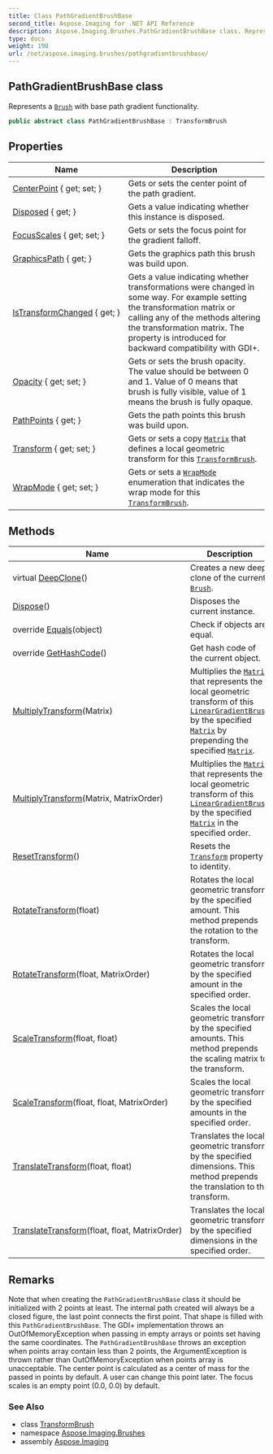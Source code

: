 ```yaml
---
title: Class PathGradientBrushBase
second_title: Aspose.Imaging for .NET API Reference
description: Aspose.Imaging.Brushes.PathGradientBrushBase class. Represents a Brush with base path gradient functionality
type: docs
weight: 190
url: /net/aspose.imaging.brushes/pathgradientbrushbase/
---
```

## PathGradientBrushBase class

Represents a [`Brush`](../../aspose.imaging/brush/) with base path gradient functionality.

```csharp
public abstract class PathGradientBrushBase : TransformBrush
```

## Properties

| Name | Description |
| --- | --- |
| [CenterPoint](../../aspose.imaging.brushes/pathgradientbrushbase/centerpoint/) { get; set; } | Gets or sets the center point of the path gradient. |
| [Disposed](../../aspose.imaging/disposableobject/disposed/) { get; } | Gets a value indicating whether this instance is disposed. |
| [FocusScales](../../aspose.imaging.brushes/pathgradientbrushbase/focusscales/) { get; set; } | Gets or sets the focus point for the gradient falloff. |
| [GraphicsPath](../../aspose.imaging.brushes/pathgradientbrushbase/graphicspath/) { get; } | Gets the graphics path this brush was build upon. |
| [IsTransformChanged](../../aspose.imaging.brushes/transformbrush/istransformchanged/) { get; } | Gets a value indicating whether transformations were changed in some way. For example setting the transformation matrix or calling any of the methods altering the transformation matrix. The property is introduced for backward compatibility with GDI+. |
| [Opacity](../../aspose.imaging/brush/opacity/) { get; set; } | Gets or sets the brush opacity. The value should be between 0 and 1. Value of 0 means that brush is fully visible, value of 1 means the brush is fully opaque. |
| [PathPoints](../../aspose.imaging.brushes/pathgradientbrushbase/pathpoints/) { get; } | Gets the path points this brush was build upon. |
| [Transform](../../aspose.imaging.brushes/transformbrush/transform/) { get; set; } | Gets or sets a copy [`Matrix`](../../aspose.imaging/matrix/) that defines a local geometric transform for this [`TransformBrush`](../transformbrush/). |
| [WrapMode](../../aspose.imaging.brushes/transformbrush/wrapmode/) { get; set; } | Gets or sets a [`WrapMode`](../../aspose.imaging/wrapmode/) enumeration that indicates the wrap mode for this [`TransformBrush`](../transformbrush/). |

## Methods

| Name | Description |
| --- | --- |
| virtual [DeepClone](../../aspose.imaging/brush/deepclone/)() | Creates a new deep clone of the current [`Brush`](../../aspose.imaging/brush/). |
| [Dispose](../../aspose.imaging/disposableobject/dispose/)() | Disposes the current instance. |
| override [Equals](../../aspose.imaging/brush/equals/)(object) | Check if objects are equal. |
| override [GetHashCode](../../aspose.imaging/brush/gethashcode/)() | Get hash code of the current object. |
| [MultiplyTransform](../../aspose.imaging.brushes/transformbrush/multiplytransform/)(Matrix) | Multiplies the [`Matrix`](../../aspose.imaging/matrix/) that represents the local geometric transform of this [`LinearGradientBrush`](../lineargradientbrush/) by the specified [`Matrix`](../../aspose.imaging/matrix/) by prepending the specified [`Matrix`](../../aspose.imaging/matrix/). |
| [MultiplyTransform](../../aspose.imaging.brushes/transformbrush/multiplytransform/)(Matrix, MatrixOrder) | Multiplies the [`Matrix`](../../aspose.imaging/matrix/) that represents the local geometric transform of this [`LinearGradientBrush`](../lineargradientbrush/) by the specified [`Matrix`](../../aspose.imaging/matrix/) in the specified order. |
| [ResetTransform](../../aspose.imaging.brushes/transformbrush/resettransform/)() | Resets the [`Transform`](../transformbrush/transform/) property to identity. |
| [RotateTransform](../../aspose.imaging.brushes/transformbrush/rotatetransform/)(float) | Rotates the local geometric transform by the specified amount. This method prepends the rotation to the transform. |
| [RotateTransform](../../aspose.imaging.brushes/transformbrush/rotatetransform/)(float, MatrixOrder) | Rotates the local geometric transform by the specified amount in the specified order. |
| [ScaleTransform](../../aspose.imaging.brushes/transformbrush/scaletransform/)(float, float) | Scales the local geometric transform by the specified amounts. This method prepends the scaling matrix to the transform. |
| [ScaleTransform](../../aspose.imaging.brushes/transformbrush/scaletransform/)(float, float, MatrixOrder) | Scales the local geometric transform by the specified amounts in the specified order. |
| [TranslateTransform](../../aspose.imaging.brushes/transformbrush/translatetransform/)(float, float) | Translates the local geometric transform by the specified dimensions. This method prepends the translation to the transform. |
| [TranslateTransform](../../aspose.imaging.brushes/transformbrush/translatetransform/)(float, float, MatrixOrder) | Translates the local geometric transform by the specified dimensions in the specified order. |

## Remarks

Note that when creating the `PathGradientBrushBase` class it should be initialized with 2 points at least. The internal path created will always be a closed figure, the last point connects the first point. That shape is filled with this `PathGradientBrushBase`. The GDI+ implementation throws an OutOfMemoryException when passing in empty arrays or points set having the same coordinates. The `PathGradientBrushBase` throws an exception when points array contain less than 2 points, the ArgumentException is thrown rather than OutOfMemoryException when points array is unacceptable. The center point is calculated as a center of mass for the passed in points by default. A user can change this point later. The focus scales is an empty point (0.0, 0.0) by default.

### See Also

* class [TransformBrush](../transformbrush/)
* namespace [Aspose.Imaging.Brushes](../../aspose.imaging.brushes/)
* assembly [Aspose.Imaging](../../)


